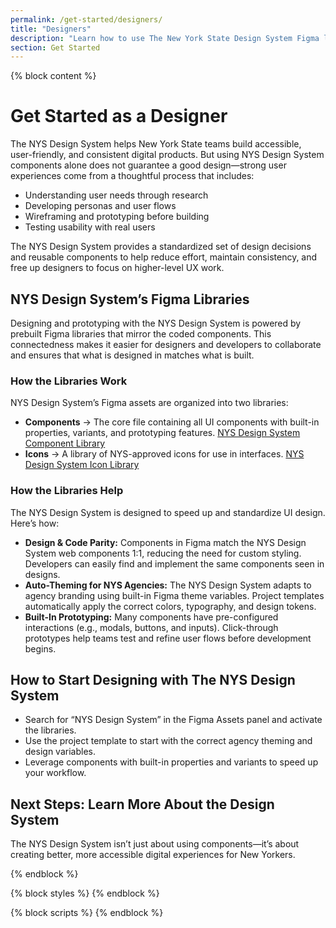 ```yaml
---
permalink: /get-started/designers/
title: "Designers"
description: "Learn how to use The New York State Design System Figma libraries, design tokens, and accessibility guidelines to create consistent, user-friendly digital experiences for New York State."
section: Get Started
---
```


{% block content %}

# Get Started as a Designer

The NYS Design System helps New York State teams build accessible, user-friendly, and consistent digital products. But using NYS Design System components alone does not guarantee a good design—strong user experiences come from a thoughtful process that includes:

- Understanding user needs through research
- Developing personas and user flows
- Wireframing and prototyping before building
- Testing usability with real users

<!-- **--- Layer Illustration ---** -->

The NYS Design System provides a standardized set of design decisions and reusable components to help reduce effort, maintain consistency, and free up designers to focus on higher-level UX work.

## NYS Design System’s Figma Libraries

Designing and prototyping with the NYS Design System is powered by prebuilt Figma libraries that mirror the coded components. This connectedness makes it easier for designers and developers to collaborate and ensures that what is designed in matches what is built.

### How the Libraries Work

<nys-alert type="warning" text="Using these libraries requires an NYS Figma account."></nys-alert>

NYS Design System’s Figma assets are organized into two libraries:

- **Components** → The core file containing all UI components with built-in properties, variants, and prototyping features. [NYS Design System Component Library](https://www.figma.com/design/U2QpuSUXRTxbgG64Fzi9bu/%F0%9F%92%A0-NYS-Design-System)
- **Icons** → A library of NYS-approved icons for use in interfaces. [NYS Design System Icon Library](https://www.figma.com/design/Tad3pBv2jhA8XVf6aMlKEi/%F0%9F%92%9F-NYSDS---Icons)

### How the Libraries Help

The NYS Design System is designed to speed up and standardize UI design. Here’s how:

- **Design & Code Parity:** Components in Figma match the NYS Design System web components 1:1, reducing the need for custom styling. Developers can easily find and implement the same components seen in designs.
- **Auto-Theming for NYS Agencies:** The NYS Design System adapts to agency branding using built-in Figma theme variables. Project templates automatically apply the correct colors, typography, and design tokens.
- **Built-In Prototyping:** Many components have pre-configured interactions (e.g., modals, buttons, and inputs). Click-through prototypes help teams test and refine user flows before development begins.

## How to Start Designing with The NYS Design System

- Search for “NYS Design System” in the Figma Assets panel and activate the libraries.
- Use the project template to start with the correct agency theming and design variables.
- Leverage components with built-in properties and variants to speed up your workflow.

## Next Steps: Learn More About the Design System

The NYS Design System isn’t just about using components—it’s about creating better, more accessible digital experiences for New Yorkers.

<div class="nys-grid-row nys-grid-gap-lg">
<nys-button 
    label="Learn More About Foundations"
    href="/foundations"
    variant="outline"
    fullWidth
    class="nys-tablet:nys-grid-col-6"
    style="margin-bottom: 16px;"></nys-button>
<nys-button 
    label="Get Started for Developers"
    href="/get-started/developers"
    variant="outline"
    fullWidth
    class="nys-tablet:nys-grid-col-6"></nys-button>
</div>

{% endblock %}

{% block styles %}
{% endblock %}

{% block scripts %}
{% endblock %}